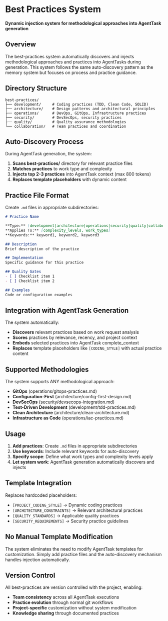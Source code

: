 # Best Practices System

**Dynamic injection system for methodological approaches into AgentTask generation**

## Overview

The best-practices system automatically discovers and injects methodological approaches and practices into AgentTasks during generation. This system follows the same auto-discovery pattern as the memory system but focuses on process and practice guidance.

## Directory Structure

```
best-practices/
├── development/     # Coding practices (TDD, Clean Code, SOLID)
├── architecture/    # Design patterns and architectural principles
├── operations/      # DevOps, GitOps, Infrastructure practices
├── security/        # DevSecOps, security practices
├── quality/         # Quality assurance methodologies
└── collaboration/   # Team practices and coordination
```

## Auto-Discovery Process

During AgentTask generation, the system:

1. **Scans best-practices/** directory for relevant practice files
2. **Matches practices** to work type and complexity
3. **Injects top 2-3 practices** into AgentTask context (max 800 tokens)
4. **Replaces template placeholders** with dynamic content

## Practice File Format

Create `.md` files in appropriate subdirectories:

```markdown
# Practice Name

**Type:** [development|architecture|operations|security|quality|collaboration]
**Applies To:** [complexity_levels, work_types]
**Keywords:** keyword1, keyword2, keyword3

## Description
Brief description of the practice

## Implementation
Specific guidance for this practice

## Quality Gates
- [ ] Checklist item 1
- [ ] Checklist item 2

## Examples
Code or configuration examples
```

## Integration with AgentTask Generation

The system automatically:
- **Discovers** relevant practices based on work request analysis
- **Scores** practices by relevance, recency, and project context
- **Embeds** selected practices into AgentTask complete_context
- **Replaces** template placeholders like `[CODING_STYLE]` with actual practice content

## Supported Methodologies

The system supports ANY methodological approach:
- **GitOps** (operations/gitops-practices.md)
- **Configuration-First** (architecture/config-first-design.md)
- **DevSecOps** (security/devsecops-integration.md)
- **Test-Driven Development** (development/tdd-practices.md)
- **Clean Architecture** (architecture/clean-architecture.md)
- **Infrastructure as Code** (operations/iac-practices.md)

## Usage

1. **Add practices**: Create `.md` files in appropriate subdirectories
2. **Use keywords**: Include relevant keywords for auto-discovery
3. **Specify scope**: Define what work types and complexity levels apply
4. **Let system work**: AgentTask generation automatically discovers and injects

## Template Integration

Replaces hardcoded placeholders:
- `[PROJECT_CODING_STYLE]` → Dynamic coding practices
- `[ARCHITECTURE_CONSTRAINTS]` → Relevant architectural practices
- `[QUALITY_STANDARDS]` → Applicable quality practices
- `[SECURITY_REQUIREMENTS]` → Security practice guidelines

## No Manual Template Modification

The system eliminates the need to modify AgentTask templates for customization. Simply add practice files and the auto-discovery mechanism handles injection automatically.

## Version Control

All best-practices are version controlled with the project, enabling:
- **Team consistency** across all AgentTask executions
- **Practice evolution** through normal git workflows
- **Project-specific** customization without system modification
- **Knowledge sharing** through documented practices